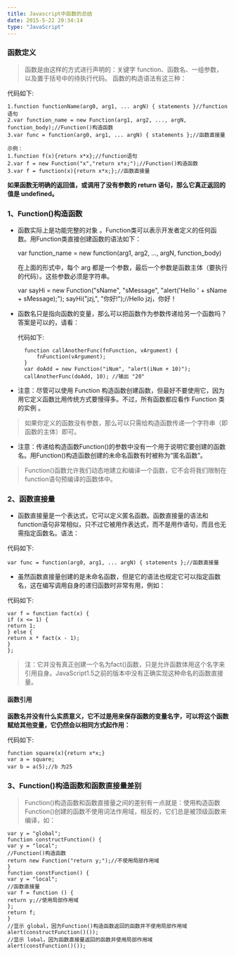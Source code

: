 ```yaml
---
title: Javascript中函数的总结
date: 2015-5-22 20:34:14
type: "JavaScript"
---
```

### 函数定义

>函数是由这样的方式进行声明的：关键字 function、函数名、一组参数，以及置于括号中的待执行代码。 
 函数的构造语法有这三种： 
 
代码如下:

    1.function functionName(arg0, arg1, ... argN) { statements }//function语句 
    2.var function_name = new Function(arg1, arg2, ..., argN, function_body);//Function()构造函数 
    3.var func = function(arg0, arg1, ... argN) { statements };//函数直接量
    
    示例：
    1.function f(x){return x*x};//function语句 
    2.var f = new Function("x","return x*x;");//Function()构造函数 
    3.var f = function(x){return x*x;};//函数直接量
     
**如果函数无明确的返回值，或调用了没有参数的 return 语句，那么它真正返回的值是 undefined。** 

### 1、Function()构造函数 

* 函数实际上是功能完整的对象 。Function类可以表示开发者定义的任何函数。用Function类直接创建函数的语法如下：

    var function_name = new function(arg1, arg2, ..., argN, function_body)

    在上面的形式中，每个 arg 都是一个参数，最后一个参数是函数主体（要执行的代码）。这些参数必须是字符串。
    
    var sayHi = new Function("sName", "sMessage", "alert('Hello ' + sName + sMessage);"); 
    sayHi("jzj,", "你好!");//Hello jzj，你好！ 
      
* 函数名只是指向函数的变量，那么可以把函数作为参数传递给另一个函数吗？答案是可以的，请看：
           
   代码如下:
   
        function callAnotherFunc(fnFunction, vArgument) {
            fnFunction(vArgument);
        }
        var doAdd = new Function("iNum", "alert(iNum + 10)"); 
        callAnotherFunc(doAdd, 10); //输出 "20"

* 注意：尽管可以使用 Function 构造函数创建函数，但最好不要使用它，因为用它定义函数比用传统方式要慢得多。不过，所有函数都应看作 Function 类的实例 。

>如果你定义的函数没有参数，那么可以只需给构造函数传递一个字符串（即函数的主体）即可。 

* 注意：传递给构造函数Function()的参数中没有一个用于说明它要创建的函数名。用Function()构造函数创建的未命名函数有时被称为“匿名函数”。
 
>Function()函数允许我们动态地建立和编译一个函数，它不会将我们限制在function语句预编译的函数体中。

### 2、函数直接量 

* 函数直接量是一个表达式，它可以定义匿名函数。函数直接量的语法和function语句非常相似，只不过它被用作表达式，而不是用作语句，而且也无需指定函数名。语法：
 
代码如下:

    var func = function(arg0, arg1, ... argN) { statements };//函数直接量 
    
* 虽然函数直接量创建的是未命名函数，但是它的语法也规定它可以指定函数名，这在编写调用自身的递归函数时非常有用，例如：
 
代码如下:

    var f = function fact(x) { 
    if (x <= 1) { 
    return 1; 
    } else { 
    return x * fact(x - 1); 
    } 
    }; 
>注：它并没有真正创建一个名为fact()函数，只是允许函数体用这个名字来引用自身。JavaScript1.5之前的版本中没有正确实现这种命名的函数直接量。

#### 函数引用 

**函数名并没有什么实质意义，它不过是用来保存函数的变量名字，可以将这个函数赋给其他变量，它仍然会以相同方式起作用：** 

代码如下:

    function square(x){return x*x;} 
    var a = square; 
    var b = a(5);//b 为25 
    
### 3、Function()构造函数和函数直接量差别 

>Function()构造函数和函数直接量之间的差别有一点就是：使用构造函数Function()创建的函数不使用词法作用域，相反的，它们总是被顶级函数来编译，如：

    var y = "global"; 
    function constructFunction() { 
    var y = "local"; 
    //Function()构造函数 
    return new Function("return y;");//不使用局部作用域 
    } 
    function constFunction() { 
    var y = "local"; 
    //函数直接量 
    var f = function () { 
    return y;//使用局部作用域 
    }; 
    return f; 
    } 
    //显示 global，因为Function()构造函数返回的函数并不使用局部作用域 
    alert(constructFunction()()); 
    //显示 lobal，因为函数直接量返回的函数并使用局部作用域 
    alert(constFunction()()); 
    
